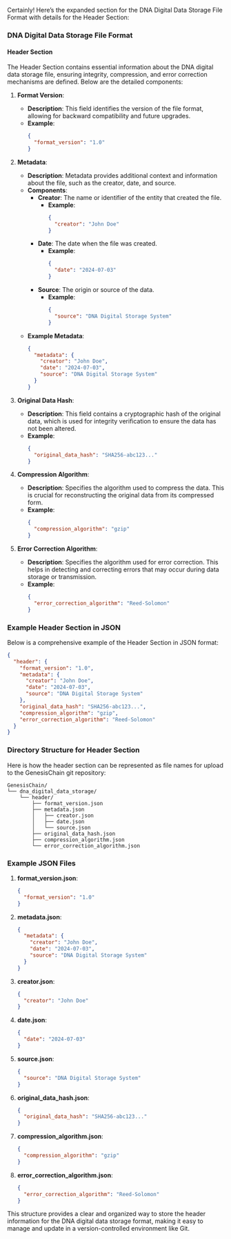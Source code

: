 Certainly! Here’s the expanded section for the DNA Digital Data Storage File Format with details for the Header Section:

### DNA Digital Data Storage File Format

#### Header Section

The Header Section contains essential information about the DNA digital data storage file, ensuring integrity, compression, and error correction mechanisms are defined. Below are the detailed components:

1. **Format Version**: 
    - **Description**: This field identifies the version of the file format, allowing for backward compatibility and future upgrades.
    - **Example**: 
        ```json
        {
          "format_version": "1.0"
        }
        ```

2. **Metadata**:
    - **Description**: Metadata provides additional context and information about the file, such as the creator, date, and source.
    - **Components**:
        - **Creator**: The name or identifier of the entity that created the file.
            - **Example**:
                ```json
                {
                  "creator": "John Doe"
                }
                ```
        - **Date**: The date when the file was created.
            - **Example**:
                ```json
                {
                  "date": "2024-07-03"
                }
                ```
        - **Source**: The origin or source of the data.
            - **Example**:
                ```json
                {
                  "source": "DNA Digital Storage System"
                }
                ```
    - **Example Metadata**:
        ```json
        {
          "metadata": {
            "creator": "John Doe",
            "date": "2024-07-03",
            "source": "DNA Digital Storage System"
          }
        }
        ```

3. **Original Data Hash**:
    - **Description**: This field contains a cryptographic hash of the original data, which is used for integrity verification to ensure the data has not been altered.
    - **Example**:
        ```json
        {
          "original_data_hash": "SHA256-abc123..."
        }
        ```

4. **Compression Algorithm**:
    - **Description**: Specifies the algorithm used to compress the data. This is crucial for reconstructing the original data from its compressed form.
    - **Example**:
        ```json
        {
          "compression_algorithm": "gzip"
        }
        ```

5. **Error Correction Algorithm**:
    - **Description**: Specifies the algorithm used for error correction. This helps in detecting and correcting errors that may occur during data storage or transmission.
    - **Example**:
        ```json
        {
          "error_correction_algorithm": "Reed-Solomon"
        }
        ```

### Example Header Section in JSON

Below is a comprehensive example of the Header Section in JSON format:

```json
{
  "header": {
    "format_version": "1.0",
    "metadata": {
      "creator": "John Doe",
      "date": "2024-07-03",
      "source": "DNA Digital Storage System"
    },
    "original_data_hash": "SHA256-abc123...",
    "compression_algorithm": "gzip",
    "error_correction_algorithm": "Reed-Solomon"
  }
}
```

### Directory Structure for Header Section

Here is how the header section can be represented as file names for upload to the GenesisChain git repository:

```plaintext
GenesisChain/
└── dna_digital_data_storage/
    └── header/
        ├── format_version.json
        ├── metadata.json
        │   ├── creator.json
        │   ├── date.json
        │   └── source.json
        ├── original_data_hash.json
        ├── compression_algorithm.json
        └── error_correction_algorithm.json
```

### Example JSON Files

1. **format_version.json**:
    ```json
    {
      "format_version": "1.0"
    }
    ```

2. **metadata.json**:
    ```json
    {
      "metadata": {
        "creator": "John Doe",
        "date": "2024-07-03",
        "source": "DNA Digital Storage System"
      }
    }
    ```

3. **creator.json**:
    ```json
    {
      "creator": "John Doe"
    }
    ```

4. **date.json**:
    ```json
    {
      "date": "2024-07-03"
    }
    ```

5. **source.json**:
    ```json
    {
      "source": "DNA Digital Storage System"
    }
    ```

6. **original_data_hash.json**:
    ```json
    {
      "original_data_hash": "SHA256-abc123..."
    }
    ```

7. **compression_algorithm.json**:
    ```json
    {
      "compression_algorithm": "gzip"
    }
    ```

8. **error_correction_algorithm.json**:
    ```json
    {
      "error_correction_algorithm": "Reed-Solomon"
    }
    ```

This structure provides a clear and organized way to store the header information for the DNA digital data storage format, making it easy to manage and update in a version-controlled environment like Git.
